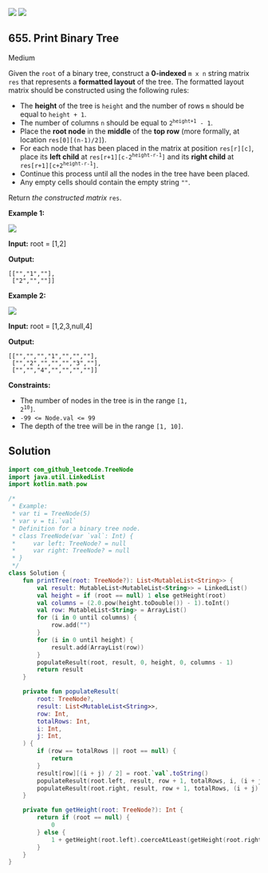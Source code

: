 [![](https://img.shields.io/github/stars/javadev/LeetCode-in-Kotlin?label=Stars&style=flat-square)](https://github.com/javadev/LeetCode-in-Kotlin)
[![](https://img.shields.io/github/forks/javadev/LeetCode-in-Kotlin?label=Fork%20me%20on%20GitHub%20&style=flat-square)](https://github.com/javadev/LeetCode-in-Kotlin/fork)

## 655\. Print Binary Tree

Medium

Given the `root` of a binary tree, construct a **0-indexed** `m x n` string matrix `res` that represents a **formatted layout** of the tree. The formatted layout matrix should be constructed using the following rules:

*   The **height** of the tree is `height` and the number of rows `m` should be equal to `height + 1`.
*   The number of columns `n` should be equal to <code>2<sup>height+1</sup> - 1</code>.
*   Place the **root node** in the **middle** of the **top row** (more formally, at location `res[0][(n-1)/2]`).
*   For each node that has been placed in the matrix at position `res[r][c]`, place its **left child** at <code>res[r+1][c-2<sup>height-r-1</sup>]</code> and its **right child** at <code>res[r+1][c+2<sup>height-r-1</sup>]</code>.
*   Continue this process until all the nodes in the tree have been placed.
*   Any empty cells should contain the empty string `""`.

Return _the constructed matrix_ `res`.

**Example 1:**

![](https://assets.leetcode.com/uploads/2021/05/03/print1-tree.jpg)

**Input:** root = [1,2]

**Output:** 
    
    [["","1",""],
     ["2","",""]]

**Example 2:**

![](https://assets.leetcode.com/uploads/2021/05/03/print2-tree.jpg)

**Input:** root = [1,2,3,null,4]

**Output:** 

    [["","","","1","","",""], 
     ["","2","","","","3",""], 
     ["","","4","","","",""]]

**Constraints:**

*   The number of nodes in the tree is in the range <code>[1, 2<sup>10</sup>]</code>.
*   `-99 <= Node.val <= 99`
*   The depth of the tree will be in the range `[1, 10]`.

## Solution

```kotlin
import com_github_leetcode.TreeNode
import java.util.LinkedList
import kotlin.math.pow

/*
 * Example:
 * var ti = TreeNode(5)
 * var v = ti.`val`
 * Definition for a binary tree node.
 * class TreeNode(var `val`: Int) {
 *     var left: TreeNode? = null
 *     var right: TreeNode? = null
 * }
 */
class Solution {
    fun printTree(root: TreeNode?): List<MutableList<String>> {
        val result: MutableList<MutableList<String>> = LinkedList()
        val height = if (root == null) 1 else getHeight(root)
        val columns = (2.0.pow(height.toDouble()) - 1).toInt()
        val row: MutableList<String> = ArrayList()
        for (i in 0 until columns) {
            row.add("")
        }
        for (i in 0 until height) {
            result.add(ArrayList(row))
        }
        populateResult(root, result, 0, height, 0, columns - 1)
        return result
    }

    private fun populateResult(
        root: TreeNode?,
        result: List<MutableList<String>>,
        row: Int,
        totalRows: Int,
        i: Int,
        j: Int,
    ) {
        if (row == totalRows || root == null) {
            return
        }
        result[row][(i + j) / 2] = root.`val`.toString()
        populateResult(root.left, result, row + 1, totalRows, i, (i + j) / 2 - 1)
        populateResult(root.right, result, row + 1, totalRows, (i + j) / 2 + 1, j)
    }

    private fun getHeight(root: TreeNode?): Int {
        return if (root == null) {
            0
        } else {
            1 + getHeight(root.left).coerceAtLeast(getHeight(root.right))
        }
    }
}
```